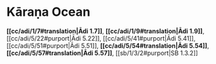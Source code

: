 # Kāraṇa Ocean

**[[cc/adi/1/7#translation|Ādi 1.7]]**, **[[cc/adi/1/9#translation|Ādi 1.9]]**, [[cc/adi/5/22#purport|Ādi 5.22]], [[cc/adi/5/41#purport|Ādi 5.41]], [[cc/adi/5/51#purport|Ādi 5.51]], **[[cc/adi/5/54#translation|Ādi 5.54]]**, **[[cc/adi/5/57#translation|Ādi 5.57]]**, [[sb/1/3/2#purport|SB 1.3.2]]

